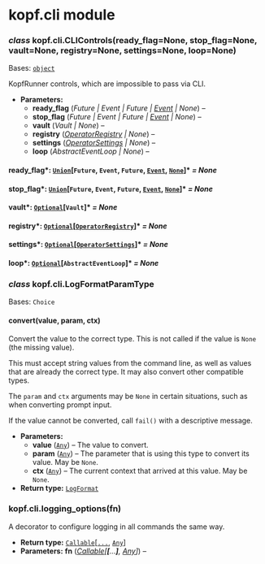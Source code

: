 # kopf.cli module

### *class* kopf.cli.CLIControls(ready_flag=None, stop_flag=None, vault=None, registry=None, settings=None, loop=None)

Bases: [`object`](https://docs.python.org/3/library/functions.html#object)

KopfRunner controls, which are impossible to pass via CLI.

* **Parameters:**
  * **ready_flag** (*Future* *|* *Event* *|* *Future* *|* [*Event*](https://docs.python.org/3/library/threading.html#threading.Event) *|* *None*) – 
  * **stop_flag** (*Future* *|* *Event* *|* *Future* *|* [*Event*](https://docs.python.org/3/library/threading.html#threading.Event) *|* *None*) – 
  * **vault** (*Vault* *|* *None*) – 
  * **registry** ([*OperatorRegistry*](kopf.md#kopf.OperatorRegistry) *|* *None*) – 
  * **settings** ([*OperatorSettings*](kopf.md#kopf.OperatorSettings) *|* *None*) – 
  * **loop** (*AbstractEventLoop* *|* *None*) – 

#### ready_flag*: [`Union`](https://docs.python.org/3/library/typing.html#typing.Union)[`Future`, `Event`, `Future`, [`Event`](https://docs.python.org/3/library/threading.html#threading.Event), [`None`](https://docs.python.org/3/library/constants.html#None)]* *= None*

#### stop_flag*: [`Union`](https://docs.python.org/3/library/typing.html#typing.Union)[`Future`, `Event`, `Future`, [`Event`](https://docs.python.org/3/library/threading.html#threading.Event), [`None`](https://docs.python.org/3/library/constants.html#None)]* *= None*

#### vault*: [`Optional`](https://docs.python.org/3/library/typing.html#typing.Optional)[`Vault`]* *= None*

#### registry*: [`Optional`](https://docs.python.org/3/library/typing.html#typing.Optional)[[`OperatorRegistry`](kopf.md#kopf.OperatorRegistry)]* *= None*

#### settings*: [`Optional`](https://docs.python.org/3/library/typing.html#typing.Optional)[[`OperatorSettings`](kopf.md#kopf.OperatorSettings)]* *= None*

#### loop*: [`Optional`](https://docs.python.org/3/library/typing.html#typing.Optional)[`AbstractEventLoop`]* *= None*

### *class* kopf.cli.LogFormatParamType

Bases: `Choice`

#### convert(value, param, ctx)

Convert the value to the correct type. This is not called if
the value is `None` (the missing value).

This must accept string values from the command line, as well as
values that are already the correct type. It may also convert
other compatible types.

The `param` and `ctx` arguments may be `None` in certain
situations, such as when converting prompt input.

If the value cannot be converted, call `fail()` with a
descriptive message.

* **Parameters:**
  * **value** ([`Any`](https://docs.python.org/3/library/typing.html#typing.Any)) – The value to convert.
  * **param** ([`Any`](https://docs.python.org/3/library/typing.html#typing.Any)) – The parameter that is using this type to convert
    its value. May be `None`.
  * **ctx** ([`Any`](https://docs.python.org/3/library/typing.html#typing.Any)) – The current context that arrived at this value. May
    be `None`.
* **Return type:**
  [`LogFormat`](kopf.md#kopf.LogFormat)

### kopf.cli.logging_options(fn)

A decorator to configure logging in all commands the same way.

* **Return type:**
  [`Callable`](https://docs.python.org/3/library/typing.html#typing.Callable)[[`...`](https://docs.python.org/3/library/constants.html#Ellipsis), [`Any`](https://docs.python.org/3/library/typing.html#typing.Any)]
* **Parameters:**
  **fn** ([*Callable*](https://docs.python.org/3/library/typing.html#typing.Callable)*[**[**...**]**,* [*Any*](https://docs.python.org/3/library/typing.html#typing.Any)*]*) –
